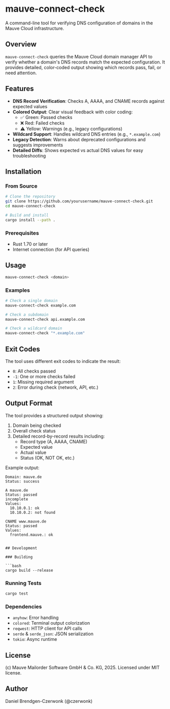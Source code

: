 # mauve-connect-check

A command-line tool for verifying DNS configuration of domains in the Mauve Cloud infrastructure.

## Overview

`mauve-connect-check` queries the Mauve Cloud domain manager API to verify whether a domain's DNS records match the expected configuration. It provides detailed, color-coded output showing which records pass, fail, or need attention.

## Features

- **DNS Record Verification**: Checks A, AAAA, and CNAME records against expected values
- **Colored Output**: Clear visual feedback with color coding:
  - ✅ Green: Passed checks
  - ❌ Red: Failed checks
  - ⚠️ Yellow: Warnings (e.g., legacy configurations)
- **Wildcard Support**: Handles wildcard DNS entries (e.g., `*.example.com`)
- **Legacy Detection**: Warns about deprecated configurations and suggests improvements
- **Detailed Diffs**: Shows expected vs actual DNS values for easy troubleshooting

## Installation

### From Source

```bash
# Clone the repository
git clone https://github.com/yourusername/mauve-connect-check.git
cd mauve-connect-check

# Build and install
cargo install --path .
```

### Prerequisites

- Rust 1.70 or later
- Internet connection (for API queries)

## Usage

```bash
mauve-connect-check <domain>
```

### Examples

```bash
# Check a single domain
mauve-connect-check example.com

# Check a subdomain
mauve-connect-check api.example.com

# Check a wildcard domain
mauve-connect-check "*.example.com"
```

## Exit Codes

The tool uses different exit codes to indicate the result:

- `0`: All checks passed
- `-1`: One or more checks failed
- `1`: Missing required argument
- `2`: Error during check (network, API, etc.)

## Output Format

The tool provides a structured output showing:

1. Domain being checked
2. Overall check status
3. Detailed record-by-record results including:
   - Record type (A, AAAA, CNAME)
   - Expected value
   - Actual value
   - Status (OK, NOT OK, etc.)

Example output:
```
Domain: mauve.de
Status: success

A mauve.de
Status: passed
incomplete
Values:
  10.10.0.1: ok
  10.10.0.2: not found

CNAME www.mauve.de
Status: passed
Values:
  frontend.mauve.: ok

```
```

## Development

### Building

```bash
cargo build --release
```

### Running Tests

```bash
cargo test
```

### Dependencies

- `anyhow`: Error handling
- `colored`: Terminal output colorization
- `reqwest`: HTTP client for API calls
- `serde` & `serde_json`: JSON serialization
- `tokio`: Async runtime

## License

(c) Mauve Mailorder Software GmbH & Co. KG, 2025. Licensed under MIT license.

## Author

Daniel Brendgen-Czerwonk (@czerwonk)
